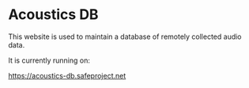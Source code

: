 # Acoustics DB #

This website is used to maintain a database of remotely collected audio data.

It is currently running on:

https://acoustics-db.safeproject.net